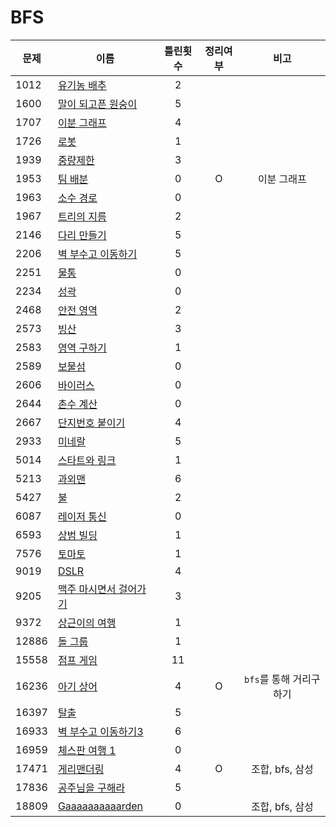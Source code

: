 # BFS
| 문제    | 이름                        | 틀린횟수  | 정리여부  |       비고        |
| ----- | ------------------------- | :---: | :---: | :-------------: |
| 1012  | [유기농 배추](1012)            |   2   |       |                 |
| 1600  | [말이 되고픈 원숭이](1600/)       |   5   |       |
| 1707  | [이분 그래프](1707/)           |   4   |       |
| 1726  | [로봇](1726/)               |   1   |       |
| 1939  | [중량제한](1939/)             |   3   |       |
| 1953  | [팀 배분](1953/)             |   0   |   O   |     이분 그래프      |
| 1963  | [소수 경로](1963/)            |   0   |       |
| 1967  | [트리의 지름](1967/)           |   2   |       |
| 2146  | [다리 만들기](2146/)           |   5   |       |
| 2206  | [벽 부수고 이동하기](2206/)       |   5   |       |
| 2251  | [물통](2251/)               |   0   |       |
| 2234  | [성곽](2234/2234)           |   0   |       |
| 2468  | [안전 영역](2468/)            |   2   |       |
| 2573  | [빙산](2573/2573)           |   3   |       |
| 2583  | [영역 구하기](2583/)           |   1   |       |
| 2589  | [보물섬](2589/)              |   0   |       |
| 2606  | [바이러스](2606/)             |   0   |       |
| 2644  | [촌수 계산](2644/)            |   0   |       |
| 2667  | [단지번호 붙이기](2667/)         |   4   |       |
| 2933  | [미네랄](2933/)              |   5   |       |
| 5014  | [스타트와 링크](5014/)          |   1   |       |
| 5213  | [과외맨](5213/)              |   6   |       |
| 5427  | [불](5427/)                |   2   |       |
| 6087  | [레이저 통신](6087/)           |   0   |       |
| 6593  | [상범 빌딩](6593/)            |   1   |       |
| 7576  | [토마토](7576/)              |   1   |       |
| 9019  | [DSLR](9019/)             |   4   |       |
| 9205  | [맥주 마시면서 걸어가기](9205/)     |   3   |       |
| 9372  | [상근이의 여행](9372/)          |   1   |       |
| 12886 | [돌 그룹](12886/)            |   1   |       |
| 15558 | [점프 게임](15558/)           |  11   |       |                 |
| 16236 | [아기 상어](16236/)           |   4   |   O   | `bfs`를 통해 거리구하기 |
| 16397 | [탈출](16397/)              |   5   |       |
| 16933 | [벽 부수고 이동하기3](16933/)     |   6   |       |
| 16959 | [체스판 여행 1](16959/)        |   0   |       |                 |
| 17471 | [게리맨더링](17471/)           |   4   |   O   |   조합, bfs, 삼성   |
| 17836 | [공주님을 구해라](17836/)        |   5   |
| 18809 | [Gaaaaaaaaaarden](18809/) |   0   |       |   조합, bfs, 삼성   |